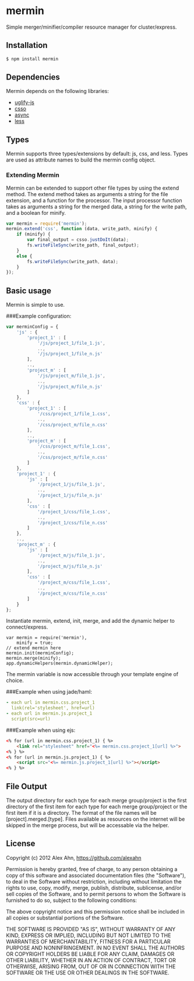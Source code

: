 # mermin
    
Simple merger/minifier/compiler resource manager for cluster/express.

## Installation

```bash
$ npm install mermin
```

## Dependencies

Mermin depends on the following libraries:

- [uglify-js](https://github.com/mishoo/UglifyJS)
- [csso](https://github.com/css/csso/)
- [async](https://github.com/caolan/async/)
- [less](https://github.com/cloudhead/less.js)

## Types

Mermin supports three types/extensions by default: js, css, and less. Types are used as attribute names to build the mermin config object.

### Extending Mermin

Mermin can be extended to support other file types by using the extend method. The extend method takes as arguments a string for the file extension, and a function for the processor. The input processor function takes as arguments a string for the merged data, a string for the write path, and a boolean for minify.

```javascript
var mermin = require('mermin');
mermin.extend('css', function (data, write_path, minify) {
    if (minify) {
        var final_output = csso.justDoIt(data);
        fs.writeFileSync(write_path, final_output);
    }
    else {
        fs.writeFileSync(write_path, data);
    }
});
```

## Basic usage

Mermin is simple to use.

###Example configuration:

```javascript
var merminConfig = {
    'js' : {
        'project_1' : [
            '/js/project_1/file_1.js',
            ..,
            '/js/project_1/file_n.js'
        ],
        ..,
        'project_m' : [
            '/js/project_m/file_1.js',
            ..,
            '/js/project_m/file_n.js'
        ]
    },
    'css' : {
        'project_1' : [
            '/css/project_1/file_1.css',
            ..,
            '/css/project_m/file_n.css'
        ],
        ..,
        'project_m' : [
            '/css/project_m/file_1.css',
            ..,
            '/css/project_m/file_n.css'
        ]
    },   
    'project_1' : {
        'js' : [
            '/project_1/js/file_1.js',
            ..,
            '/project_1/js/file_n.js'
        ],
        'css' : [
            '/project_1/css/file_1.css',
            ..,
            '/project_1/css/file_n.css'
        ]
    },
    ..,
    'project_m' : {
        'js' : [
            '/project_m/js/file_1.js',
            ..,
            '/project_m/js/file_n.js'
        ],
        'css' : [
            '/project_m/css/file_1.css',
            ..,
            '/project_m/css/file_n.css'
        ]
    }
};
```
    
Instantiate mermin, extend, init, merge, and add the dynamic helper to connect/express.
    
    var mermin = require('mermin'),
        minify = true;
    // extend mermin here
    mermin.init(merminConfig);
    mermin.merge(minify);
    app.dynamicHelpers(mermin.dynamicHelper);

The mermin variable is now accessible through your template engine of choice.

###Example when using jade/haml:

```yaml
- each url in mermin.css.project_1
  link(rel='stylesheet', href=url)
- each url in mermin.js.project_1
  script(src=url)
```

###Example when using ejs:

```html
<% for (url in mermin.css.project_1) { %>
    <link rel="stylesheet" href="<%= mermin.css.project_1[url] %>">
<% } %>
<% for (url in mermin.js.project_1) { %>
    <script src="<%= mermin.js.project_1[url] %>"></script>
<% } %>
```

## File Output
The output directory for each type for each merge group/project is the first directory of the first item for each type for each merge group/project or the first item if it is a directory. The format of the file names will be [project].merged.[type]. Files available as resources on the internet will be skipped in the merge process, but will be accessable via the helper.

## License

Copyright (c) 2012 Alex Ahn, https://github.com/alexahn

Permission is hereby granted, free of charge, to any person obtaining
a copy of this software and associated documentation files (the
"Software"), to deal in the Software without restriction, including
without limitation the rights to use, copy, modify, merge, publish,
distribute, sublicense, and/or sell copies of the Software, and to
permit persons to whom the Software is furnished to do so, subject to
the following conditions:

The above copyright notice and this permission notice shall be
included in all copies or substantial portions of the Software.

THE SOFTWARE IS PROVIDED "AS IS", WITHOUT WARRANTY OF ANY KIND,
EXPRESS OR IMPLIED, INCLUDING BUT NOT LIMITED TO THE WARRANTIES OF
MERCHANTABILITY, FITNESS FOR A PARTICULAR PURPOSE AND
NONINFRINGEMENT. IN NO EVENT SHALL THE AUTHORS OR COPYRIGHT HOLDERS BE
LIABLE FOR ANY CLAIM, DAMAGES OR OTHER LIABILITY, WHETHER IN AN ACTION
OF CONTRACT, TORT OR OTHERWISE, ARISING FROM, OUT OF OR IN CONNECTION
WITH THE SOFTWARE OR THE USE OR OTHER DEALINGS IN THE SOFTWARE.